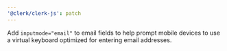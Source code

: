 ```yaml
---
'@clerk/clerk-js': patch
---
```


Add `inputmode="email"` to email fields to help prompt mobile devices to use a virtual keyboard optimized for entering email addresses.
